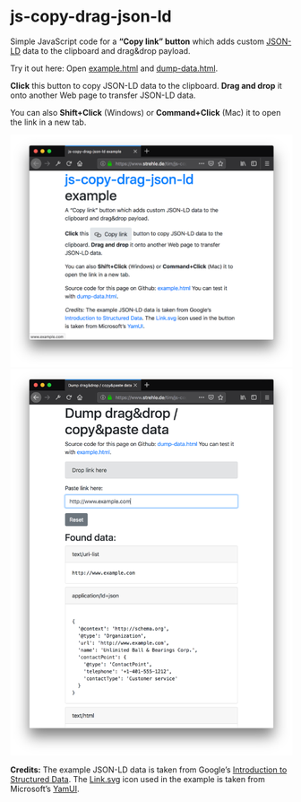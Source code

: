 # js-copy-drag-json-ld
Simple JavaScript code for a **“Copy link” button** which adds custom [JSON-LD](https://json-ld.org) data to the clipboard and drag&drop payload.

Try it out here: Open [example.html](https://www.strehle.de/tim/js-copy-drag-json-ld/example.html) and [dump-data.html](https://www.strehle.de/tim/js-copy-drag-json-ld/dump-data.html).

**Click** this button to copy JSON-LD data to the clipboard. 
**Drag and drop** it onto another Web page to transfer JSON-LD data.

You can also **Shift+Click** (Windows) or **Command+Click** (Mac) it to open the link in a new tab.

![example.html screenshot](screenshot-example.png)
![dump_data.html screenshot](screenshot-dump-data.png)

**Credits:** 
The example JSON-LD data is taken from Google’s [Introduction to Structured Data](https://developers.google.com/search/docs/guides/intro-structured-data). 
The [Link.svg]() icon used in the example is taken from Microsoft’s [YamUI](). 